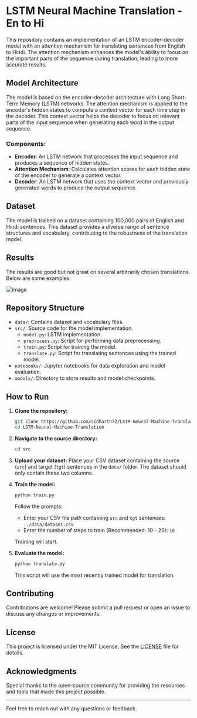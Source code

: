# LSTM Neural Machine Translation - En to Hi

This repository contains an implementation of an LSTM encoder-decoder model with an attention mechanism for translating sentences from English to Hindi. The attention mechanism enhances the model's ability to focus on the important parts of the sequence during translation, leading to more accurate results.

## Model Architecture

The model is based on the encoder-decoder architecture with Long Short-Term Memory (LSTM) networks. The attention mechanism is applied to the encoder's hidden states to compute a context vector for each time step in the decoder. This context vector helps the decoder to focus on relevant parts of the input sequence when generating each word in the output sequence.

### Components:
- **Encoder**: An LSTM network that processes the input sequence and produces a sequence of hidden states.
- **Attention Mechanism**: Calculates attention scores for each hidden state of the encoder to generate a context vector.
- **Decoder**: An LSTM network that uses the context vector and previously generated words to produce the output sequence.

## Dataset

The model is trained on a dataset containing 100,000 pairs of English and Hindi sentences. This dataset provides a diverse range of sentence structures and vocabulary, contributing to the robustness of the translation model.

## Results

The results are good but not great on several arbitrarily chosen translations. Below are some examples:

![image](https://github.com/sidharth72/LSTM-Neural-Machine-Translation/assets/74226199/fa454746-d4d3-45de-b486-69cab5d3c58c)

## Repository Structure

- `data/`: Contains dataset and vocabulary files.
- `src/`: Source code for the model implementation.
  - `model.py`: LSTM implementation.
  - `preprocess.py`: Script for performing data preprocessing.
  - `train.py`: Script for training the model.
  - `translate.py`: Script for translating sentences using the trained model.
- `notebooks/`: Jupyter notebooks for data exploration and model evaluation.
- `models/`: Directory to store results and model checkpoints.

## How to Run

1. **Clone the repository:**
    ```bash
    git clone https://github.com/sidharth72/LSTM-Neural-Machine-Translation.git
    cd LSTM-Neural-Machine-Translation
    ```

2. **Navigate to the source directory:**
    ```bash
    cd src
    ```

3. **Upload your dataset:**
   Place your CSV dataset containing the source (`src`) and target (`tgt`) sentences in the `data/` folder. The dataset should only contain these two columns.

4. **Train the model:**
    ```bash
    python train.py
    ```
    Follow the prompts:
    - Enter your CSV file path containing `src` and `tgt` sentences: `../data/dataset.csv`
    - Enter the number of steps to train (Recommended: 10 - 20): `10`

   Training will start.

5. **Evaluate the model:**
    ```bash
    python translate.py
    ```
    This script will use the most recently trained model for translation.

## Contributing

Contributions are welcome! Please submit a pull request or open an issue to discuss any changes or improvements.

## License

This project is licensed under the MIT License. See the [LICENSE](LICENSE) file for details.

## Acknowledgments

Special thanks to the open-source community for providing the resources and tools that made this project possible.

---

Feel free to reach out with any questions or feedback.
